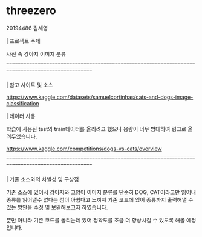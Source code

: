 # threezero

20194486 김세영


| 프로젝트 주제

사진 속 강아지 이미지 분류

‾‾‾‾‾‾‾‾‾‾‾‾‾‾‾‾‾‾‾‾‾‾‾‾‾‾‾‾‾‾‾‾‾‾‾‾‾‾‾‾‾‾‾‾‾‾‾‾‾‾‾‾‾‾‾‾‾‾‾‾‾‾‾‾‾‾‾‾‾‾‾‾‾‾‾‾‾‾‾‾‾‾‾‾‾‾‾‾‾‾‾‾‾‾‾‾

| 참고 사이트 및 소스

https://www.kaggle.com/datasets/samuelcortinhas/cats-and-dogs-image-classification

| 데이터 사용

학습에 사용된 test와 train데이터를 올리려고 했으나 용량이 너무 방대하여 링크로 올려두었습니다.

https://www.kaggle.com/competitions/dogs-vs-cats/overview

‾‾‾‾‾‾‾‾‾‾‾‾‾‾‾‾‾‾‾‾‾‾‾‾‾‾‾‾‾‾‾‾‾‾‾‾‾‾‾‾‾‾‾‾‾‾‾‾‾‾‾‾‾‾‾‾‾‾‾‾‾‾‾‾‾‾‾‾‾‾‾‾‾‾‾‾‾‾‾‾‾‾‾‾‾‾‾‾‾‾‾‾‾‾‾‾

| 기존 소스와의 차별성 및 구상점

기존 소스에 있어서 강아지와 고양이 이미지 분류를 단순히 DOG, CAT이라고만 읽어내 종류를 읽어낼수 없다는 점이 아쉽다고 느껴져 기존 코드에 있어 종류까지 출력해낼 수 있는 방안을 수정 및 보완해보고자 하였습니다. 

뿐만 아니라 기존 코드를 돌리는데 있어 정확도를 조금 더 향상시킬 수 있도록 해볼 예정입니다.

